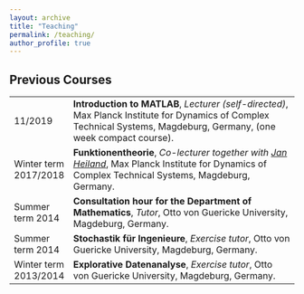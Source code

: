 ```yaml
---
layout: archive
title: "Teaching"
permalink: /teaching/
author_profile: true
---
```


<style>
  p {
    word-wrap: break-word;
    overflow-wrap: break-word;
  }
</style>

## Previous Courses ##

<table class="eventtable">
  <tr>
    <td style="width:18%"> 11/2019 </td>
    <td> <b>Introduction to MATLAB</b>, <i>Lecturer (self-directed)</i>, 
      Max Planck Institute for Dynamics of Complex Technical Systems,
      Magdeburg, Germany, (one week compact course).
    </td>
  </tr>
  <tr>
    <td> Winter term 2017/2018 </td>
    <td> <b>Funktionentheorie</b>, <i>Co-lecturer together with
      <a target="_blank" href="https://www.janheiland.de/">Jan Heiland</a></i>, 
      Max Planck Institute for Dynamics of Complex Technical Systems,
      Magdeburg, Germany.
    </td>
  </tr>
  <tr>
    <td> Summer term 2014 </td>
    <td> <b>Consultation hour for the Department of Mathematics</b>, 
      <i>Tutor</i>, Otto von Guericke University, Magdeburg, Germany.
    </td>
  </tr>
  <tr>
    <td> Summer term 2014 </td>
    <td> <b>Stochastik für Ingenieure</b>, <i>Exercise tutor</i>, 
      Otto von Guericke University, Magdeburg, Germany.
    </td>
  </tr>
  <tr>
    <td> Winter term 2013/2014 </td>
    <td> <b>Explorative Datenanalyse</b>, <i>Exercise tutor</i>, 
      Otto von Guericke University, Magdeburg, Germany.
    </td>
  </tr>
</table>
